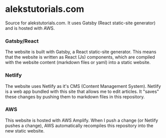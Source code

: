 # alekstutorials.com

Source for alekstutorials.com. It uses Gatsby (React static-site generator) and is hosted with AWS.

### Gatsby/React
The website is built with Gatsby, a React static-site generator. This means that the website is written
as React (Js) components, which are compiled with the website content (markdown files or yaml) into 
a static website. 

### Netlify
The website uses Netlify as it's CMS (Content Management System). Netlify is a web app bundled with this
site that allows me to edit articles. It "saves" these changes by pushing them to markdown files in
this repository.

### AWS
This website is hosted with AWS Amplify. When I push a change (or Netlify pushes a change), AWS
automatically recompiles this repository into the new static website. 
